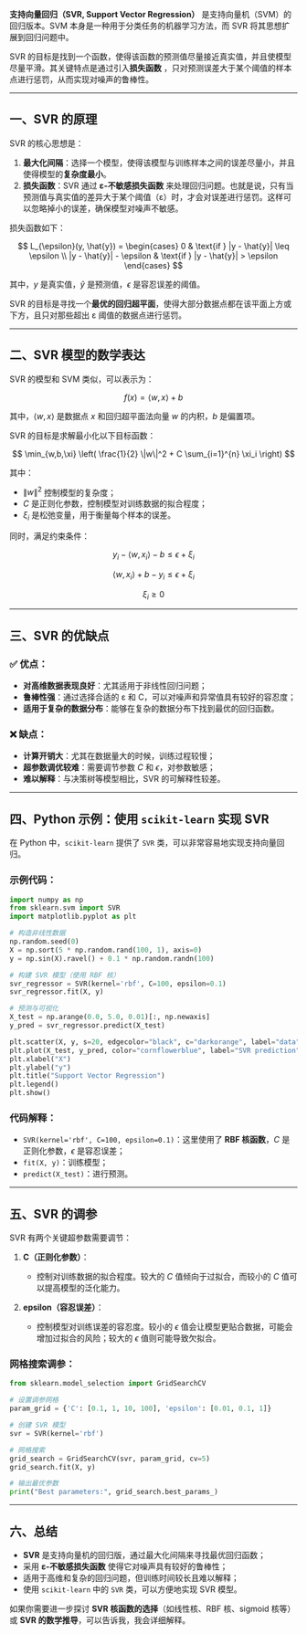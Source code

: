 **支持向量回归（SVR, Support Vector Regression）** 是支持向量机（SVM）的回归版本。SVM 本身是一种用于分类任务的机器学习方法，而
SVR 将其思想扩展到回归问题中。

SVR 的目标是找到一个函数，使得该函数的预测值尽量接近真实值，并且使模型尽量平滑。其关键特点是通过引入**损失函数**
，只对预测误差大于某个阈值的样本点进行惩罚，从而实现对噪声的鲁棒性。

---

## 一、SVR 的原理

SVR 的核心思想是：

1. **最大化间隔**：选择一个模型，使得该模型与训练样本之间的误差尽量小，并且使得模型的**复杂度最小**。
2. **损失函数**：SVR 通过 **ε-不敏感损失函数** 来处理回归问题。也就是说，只有当预测值与真实值的差异大于某个阈值（ε）时，才会对误差进行惩罚。这样可以忽略掉小的误差，确保模型对噪声不敏感。

损失函数如下：

$$
L_{\epsilon}(y, \hat{y}) =
\begin{cases}
0 & \text{if } |y - \hat{y}| \leq \epsilon \\
|y - \hat{y}| - \epsilon & \text{if } |y - \hat{y}| > \epsilon
\end{cases}
$$

其中，$y$ 是真实值，$\hat{y}$ 是预测值，$\epsilon$ 是容忍误差的阈值。

SVR 的目标是寻找一个**最优的回归超平面**，使得大部分数据点都在该平面上方或下方，且只对那些超出 ε 阈值的数据点进行惩罚。

---

## 二、SVR 模型的数学表达

SVR 的模型和 SVM 类似，可以表示为：

$$
f(x) = \langle w, x \rangle + b
$$

其中，$\langle w, x \rangle$ 是数据点 $x$ 和回归超平面法向量 $w$ 的内积，$b$ 是偏置项。

SVR 的目标是求解最小化以下目标函数：

$$
\min_{w,b,\xi} \left( \frac{1}{2} \|w\|^2 + C \sum_{i=1}^{n} \xi_i \right)
$$

其中：

* $\|w\|^2$ 控制模型的复杂度；
* $C$ 是正则化参数，控制模型对训练数据的拟合程度；
* $\xi_i$ 是松弛变量，用于衡量每个样本的误差。

同时，满足约束条件：

$$
y_i - \langle w, x_i \rangle - b \leq \epsilon + \xi_i
$$

$$
\langle w, x_i \rangle + b - y_i \leq \epsilon + \xi_i
$$

$$
\xi_i \geq 0
$$

---

## 三、SVR 的优缺点

### ✅ 优点：

* **对高维数据表现良好**：尤其适用于非线性回归问题；
* **鲁棒性强**：通过选择合适的 ε 和 C，可以对噪声和异常值具有较好的容忍度；
* **适用于复杂的数据分布**：能够在复杂的数据分布下找到最优的回归函数。

### ❌ 缺点：

* **计算开销大**：尤其在数据量大的时候，训练过程较慢；
* **超参数调优较难**：需要调节参数 $C$ 和 $\epsilon$，对参数敏感；
* **难以解释**：与决策树等模型相比，SVR 的可解释性较差。

---

## 四、Python 示例：使用 `scikit-learn` 实现 SVR

在 Python 中，`scikit-learn` 提供了 `SVR` 类，可以非常容易地实现支持向量回归。

### 示例代码：

```python
import numpy as np
from sklearn.svm import SVR
import matplotlib.pyplot as plt

# 构造非线性数据
np.random.seed(0)
X = np.sort(5 * np.random.rand(100, 1), axis=0)
y = np.sin(X).ravel() + 0.1 * np.random.randn(100)

# 构建 SVR 模型（使用 RBF 核）
svr_regressor = SVR(kernel='rbf', C=100, epsilon=0.1)
svr_regressor.fit(X, y)

# 预测与可视化
X_test = np.arange(0.0, 5.0, 0.01)[:, np.newaxis]
y_pred = svr_regressor.predict(X_test)

plt.scatter(X, y, s=20, edgecolor="black", c="darkorange", label="data")
plt.plot(X_test, y_pred, color="cornflowerblue", label="SVR prediction")
plt.xlabel("X")
plt.ylabel("y")
plt.title("Support Vector Regression")
plt.legend()
plt.show()
```

### 代码解释：

* `SVR(kernel='rbf', C=100, epsilon=0.1)`：这里使用了 **RBF 核函数**，$C$ 是正则化参数，$\epsilon$ 是容忍误差；
* `fit(X, y)`：训练模型；
* `predict(X_test)`：进行预测。

---

## 五、SVR 的调参

SVR 有两个关键超参数需要调节：

1. **C（正则化参数）**：

    * 控制对训练数据的拟合程度。较大的 $C$ 值倾向于过拟合，而较小的 $C$ 值可以提高模型的泛化能力。
2. **epsilon（容忍误差）**：

    * 控制模型对训练误差的容忍度。较小的 $\epsilon$ 值会让模型更贴合数据，可能会增加过拟合的风险；较大的 $\epsilon$
      值则可能导致欠拟合。

### 网格搜索调参：

```python
from sklearn.model_selection import GridSearchCV

# 设置调参网格
param_grid = {'C': [0.1, 1, 10, 100], 'epsilon': [0.01, 0.1, 1]}

# 创建 SVR 模型
svr = SVR(kernel='rbf')

# 网格搜索
grid_search = GridSearchCV(svr, param_grid, cv=5)
grid_search.fit(X, y)

# 输出最优参数
print("Best parameters:", grid_search.best_params_)
```

---

## 六、总结

* **SVR** 是支持向量机的回归版，通过最大化间隔来寻找最优回归函数；
* 采用 **ε-不敏感损失函数** 使得它对噪声具有较好的鲁棒性；
* 适用于高维和复杂的回归问题，但训练时间较长且难以解释；
* 使用 `scikit-learn` 中的 `SVR` 类，可以方便地实现 SVR 模型。

如果你需要进一步探讨 **SVR 核函数的选择**（如线性核、RBF 核、sigmoid 核等）或 **SVR 的数学推导**，可以告诉我，我会详细解释。
